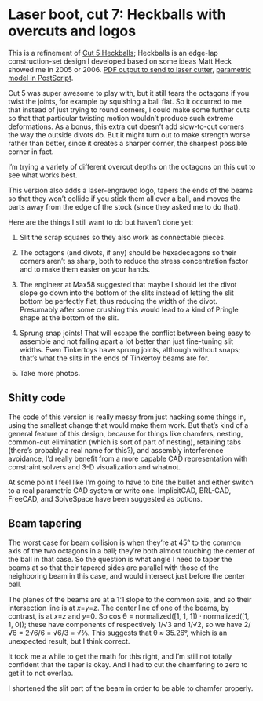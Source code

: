 Laser boot, cut 7: Heckballs with overcuts and logos
====================================================

This is a refinement of [Cut 5 Heckballs][2]; Heckballs is an edge-lap
construction-set design I developed based on some ideas Matt Heck
showed me in 2005 or 2006.  [PDF output to send to laser cutter][3],
[parametric model in PostScript][4].

[2]: ../cut-5
[3]: ./heckballs.pdf
[4]: ./heckballs.ps

Cut 5 was super awesome to play with, but it still tears the octagons
if you twist the joints, for example by squishing a ball flat.  So it
occurred to me that instead of just trying to round corners, I could
make some further cuts so that that particular twisting motion
wouldn’t produce such extreme deformations.  As a bonus, this extra
cut doesn’t add slow-to-cut corners the way the outside divots do.
But it might turn out to make strength worse rather than better, since
it creates a sharper corner, the sharpest possible corner in fact.

I’m trying a variety of different overcut depths on the octagons on
this cut to see what works best.

This version also adds a laser-engraved logo,
tapers the ends of the beams so that they won’t
collide if you stick them all over a ball,
and moves the parts away from the edge
of the stock (since they asked me to do that).

Here are the things I still want to do but haven’t done yet:

1. Slit the scrap squares so they also work as connectable pieces.

2. The octagons (and divots, if any) should be hexadecagons so their corners
   aren’t as sharp, both to reduce the stress concentration factor and
   to make them easier on your hands.

3. The engineer at Max58 suggested that maybe I should let the divot
   slope go down into the bottom of the slits instead of letting the
   slit bottom be perfectly flat, thus reducing the width of the
   divot.  Presumably after some crushing this would lead to a kind of
   Pringle shape at the bottom of the slit.

4. Sprung snap joints!  That will escape the conflict between being
   easy to assemble and not falling apart a lot better than just
   fine-tuning slit widths.  Even Tinkertoys have sprung joints,
   although without snaps; that’s what the slits in the ends of
   Tinkertoy beams are for.

5. Take more photos.

Shitty code
-----------

The code of this version is really messy from just hacking some things
in, using the smallest change that would make them work.  But that’s
kind of a general feature of this design, because for things like
chamfers, nesting, common-cut elimination (which is sort of part of
nesting), retaining tabs (there’s probably a real name for this?), and
assembly interference avoidance, I’d really benefit from a more
capable CAD representation with constraint solvers and 3-D
visualization and whatnot.

At some point I feel like I'm going to have to bite the bullet and
either switch to a real parametric CAD system or write one.
ImplicitCAD, BRL-CAD, FreeCAD, and SolveSpace have been suggested as
options.

Beam tapering
-------------

The worst case for beam collision is when they’re at 45° to the common
axis of the two octagons in a ball; they’re both almost touching the
center of the ball in that case.  So the question is what angle I need
to taper the beams at so that their tapered sides are parallel with
those of the neighboring beam in this case, and would intersect just
before the center ball.

The planes of the beams are at a 1:1 slope to the common axis, and so
their intersection line is at *x*=*y*=*z*.  The center line of one of
the beams, by contrast, is at *x*=*z* and *y*=0.  So cos θ =
normalized([1, 1, 1]) · normalized([1, 1, 0]); these have components
of respectively 1/√3 and 1/√2, so we have 2/√6 = 2√6/6 = √6/3 = √⅔.
This suggests that θ ≈ 35.26°, which is an unexpected result, but
I think correct.

It took me a while to get the math for this right, and I’m still not
totally confident that the taper is okay.  And I had to cut the
chamfering to zero to get it to not overlap.

I shortened the slit part of the beam in order to be able to chamfer
properly.

<link rel="stylesheet" href="http://canonical.org/~kragen/style.css" />

<style>
img { float: right; margin: 0.5em }
</style>